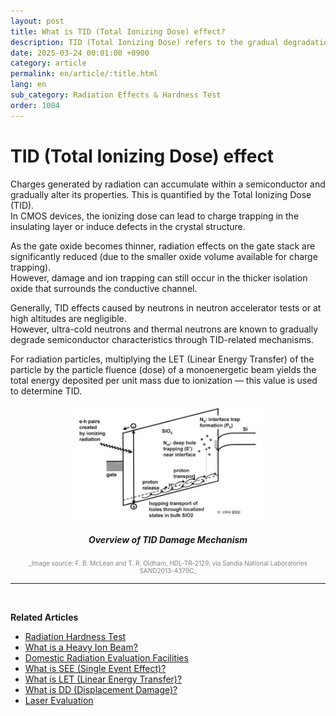 ```yaml
---
layout: post
title: What is TID (Total Ionizing Dose) effect?
description: TID (Total Ionizing Dose) refers to the gradual degradation of semiconductor properties caused by accumulated charge from radiation, a key factor in long-term device reliability.
date: 2025-03-24 00:01:00 +0900
category: article
permalink: en/article/:title.html
lang: en
sub_category: Radiation Effects & Hardness Test
order: 1004
---
```


# TID (Total Ionizing Dose) effect

Charges generated by radiation can accumulate within a semiconductor and gradually alter its properties. This is quantified by the Total Ionizing Dose (TID).  
In CMOS devices, the ionizing dose can lead to charge trapping in the insulating layer or induce defects in the crystal structure.

As the gate oxide becomes thinner, radiation effects on the gate stack are significantly reduced (due to the smaller oxide volume available for charge trapping).  
However, damage and ion trapping can still occur in the thicker isolation oxide that surrounds the conductive channel.

Generally, TID effects caused by neutrons in neutron accelerator tests or at high altitudes are negligible.  
However, ultra-cold neutrons and thermal neutrons are known to gradually degrade semiconductor characteristics through TID-related mechanisms.

For radiation particles, multiplying the LET (Linear Energy Transfer) of the particle by the particle fluence (dose) of a monoenergetic beam yields the total energy deposited per unit mass due to ionization — this value is used to determine TID.

<p align="center"> 
  <img src="/assets/Articles/TID2.webp" style="width: 60%;" alt="TID">
</p>

<!-- Image Caption -->
<div align="center"> 
<h5>Overview of TID Damage Mechanism</h5>
</div>
<div align="center" style="font-size: 10px; color: gray;">
  _Image source: F. B. McLean and T. R. Oldham, HDL-TR-2129, via Sandia National Laboratories SAND2013-4379C_
</div>

---

<br/>

**Related Articles**
- [Radiation Hardness Test](/en/article/3.방사선-내성-평가.html)
- [What is a Heavy Ion Beam?](/en/article/10.중이온.html)
- [Domestic Radiation Evaluation Facilities](/en/article/19.국내방사선시설.html)
- [What is SEE (Single Event Effect)?](/en/article/1.-SEE.html)
- [What is LET (Linear Energy Transfer)?](/en/article/6.LET.html)
- [What is DD (Displacement Damage)?](/en/article/18.DD.html)
- [Laser Evaluation](/en/article/4.레이저평가.html)
